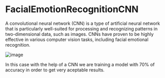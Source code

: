 # FacialEmotionRecognitionCNN
A convolutional neural network (CNN) is a type of artificial neural network that is particularly well-suited for processing and recognizing patterns in two-dimensional data, such as images. CNNs have proven to be highly effective in various computer vision tasks, including facial emotional recognition.

![image](https://github.com/Gorchon/FacialEmotionRecognitionCVN/assets/116988804/0c606c52-f203-47f7-9389-20a580eedcc4)


In this case with the help of a CNN we are training a model with 70% of accuracy in order to get very aceptable results. 
